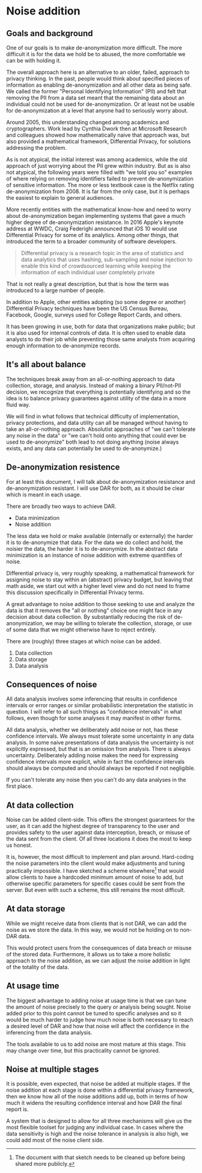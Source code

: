 # Noise addition

## Goals and background

One of our goals is to make de-anonymization more difficult.
The more difficult it is for the data we hold be to abused,
the more comfortable we can be with holding it.

The overall approach here is an alternative to an older, failed, approach to privacy thinking.
In the past, people would think about specified pieces of information as enabling de-anonymization and all other data as being safe. We called the former "Personal Identifying Information" (PII) and felt that removing the PII from a data set meant that the remaining data about an individual could not be used for de-anonymization. Or at least not be usable for de-anonymization at a level that anyone had to seriously worry about.

Around 2005, this understanding changed among academics and cryptographers.
Work lead by Cynthia Dwork then at Microsoft Research and colleagues showed how mathematically naive that approach was, but also provided a mathematical framework, Differential Privacy, for solutions addressing the problem.

As is not atypical, the initial interest was among academics, while the old approach of just worrying about the PII grew within industry.
But as is also not atypical, the following years were filled with "we told you so" examples of where relying on removing identifiers failed to prevent de-anonymization of sensitive information. The more or less textbook case is the Netflix rating de-anonymization from 2008.
It is far from the only case, but it is perhaps the easiest to explain to general audiences.

More recently entities with the mathematical know-how and need to worry about de-anonymization began implementing systems that gave a much higher degree of de-anonymization resistance.
In 2016 Apple's keynote address at WWDC, Craig Federighi announced that iOS 10 would use Differential Privacy for some of its analytics. Among other things, that introduced the term to a broader community of software developers.

> Differential privacy is a research topic in the area of statistics and data analytics that uses hashing, sub-sampling and noise injection to enable this kind of crowdsourced learning while keeping the information of each individual user completely private

That is not really a great description, but that is how the term was introduced to a large number of people.

In addition to Apple, other entities adopting (so some degree or another) Differential Privacy techniques have been the US Census Bureau, Facebook, Google, surveys used for College Report Cards, and others.

It has been growing in use, both for data that organizations make public; but it is also used for internal controls of data. It is often used to enable data analysts to do their job while preventing those same analysts from acquiring enough information to de-anonymize records.

## It's all about balance

The techniques break away from an all-or-nothing approach to data collection, storage, and analysis. Instead of making a binary PII/not-PII decision, we recognize that everything is potentially identifying and so the idea is to balance privacy guarantees against utility of the data in a more fluid way.

We will find in what follows that technical difficulty of implementation, privacy protections, and data utility can all be managed without having to take an all-or-nothing approach. Absolutist approaches of "we can't tolerate any noise in the data" or "we can't hold onto anything that could ever be used to de-anonymize" both lead to not doing anything (noise always exists, and any data can potentially be used to de-anonymize.)

## De-anonymization resistence

For at least this document, I will talk about de-anonymization resistance and de-anonymization resistant. I will use DAR for both, as it should be clear which is meant in each usage.

There are broadly two ways to achieve DAR.

- Data minimization
- Noise addition

The less data we hold or make available (internally or externally) the harder it is to de-anonymize that data. For the data we do collect and hold, the noisier the data, the harder it is to de-anonymize. In the abstract data minimization is an instance of noise addition with extreme quantifies of noise.

Differential privacy is, very roughly speaking, a mathematical framework for assigning noise to stay within an (abstract) privacy budget, but leaving that math aside, we start out with a higher level view and do not need to frame this discussion specifically in Differential Privacy terms.

A great advantage to noise addition to those seeking to use and analyze the data is that it removes the "all or nothing" choice one might face in any decision about data collection. By substantially reducing the risk of de-anonymization, we may be willing to tolerate the collection, storage, or use of some data that we might otherwise have to reject entirely.

There are (roughly) three stages at which noise can be added.

1. Data collection
2. Data storage
3. Data analysis

## Consequences of noise

All data analysis involves some inferencing that results in
confidence intervals or error ranges or similar probabilistic interpretation the statistic in question.
I will refer to all such things as "confidence intervals" in what follows, even though for some analyses it may manifest in other forms.

All data analysis, whether we deliberately add noise or not, has these confidence intervals. We always must tolerate some uncertainty in any data analysis. In some naive presentations of data analysis the uncertainty is not explicitly expressed, but that is an omission from analysis.
There is always uncertainty. Deliberately adding noise makes the need for expressing confidence intervals more explicit, while in fact the confidence intervals should always be computed and should always be reported if not negligible.

If you can't tolerate any noise then you can't do any data analyses in the first place.

## At data collection

Noise can be added client-side. This offers the strongest guarantees for the user,
as it can add the highest degree of transparency to the user
and provides safety to the user against data interception, breach, or misuse of the data sent from the client. Of all three locations it does the most to keep us honest.

It is, however, the most difficult to implement and plan around. Hard-coding the noise parameters into the client would make adjustments and tuning practically impossible.
I have sketched a scheme elsewhere[^181] that would allow clients to have a hardcoded minimum amount of noise to add, but otherwise specific parameters for specific cases could be sent from the server.
But even with such a scheme, this still remains the most difficult.

[^181]: The document with that sketch needs to be cleaned up before being shared more publicly.

## At data storage

While we might receive data from clients that is not DAR, we can add the noise as we store the data. In this way, we would not be holding on to non-DAR data.

This would protect users from the consequences of data breach or misuse of the stored data.
Furthermore, it allows us to take a more holistic approach to the noise addition, as we can adjust the noise addition in light of the totality of the data.
## At usage time

The biggest advantage to adding noise at usage time is that we can tune the amount of noise precisely to the query or analysis being sought. Noise added prior to this point cannot be tuned to specific analyses and so it would be much harder to judge how much noise is both necessary to reach a desired level of DAR and how that noise will affect the confidence in the inferencing from the data analysis.

The tools available to us to add noise are most mature at this stage. This may change over time, but this practicality cannot be ignored.

## Noise at multiple stages

It is possible, even expected, that noise be added at multiple stages. If the noise addition at each stage is done within a differential privacy framework, then we know how all of the noise additions add up, both in terms of how much it widens the resulting confidence interval and how DAR the final report is.

A system that is designed to allow for all three mechanisms will give us the most flexible toolset for judging any individual case. In cases where the data sensitivity is high and the noise tolerance in analysis is also high, we could add most of the noise client side.
